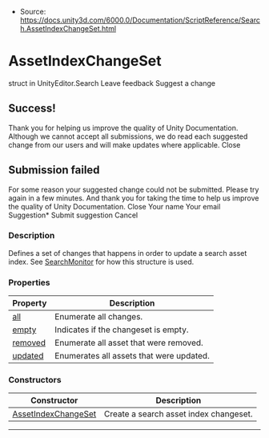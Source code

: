 * Source: https://docs.unity3d.com/6000.0/Documentation/ScriptReference/Search.AssetIndexChangeSet.html

# AssetIndexChangeSet
struct in UnityEditor.Search
Leave feedback
Suggest a change
## Success!
Thank you for helping us improve the quality of Unity Documentation. Although we cannot accept all submissions, we do read each suggested change from our users and will make updates where applicable.
Close
## Submission failed
For some reason your suggested change could not be submitted. Please <a>try again</a> in a few minutes. And thank you for taking the time to help us improve the quality of Unity Documentation.
Close
Your name Your email Suggestion* Submit suggestion
Cancel
### Description
Defines a set of changes that happens in order to update a search asset index.
See [SearchMonitor](https://docs.unity3d.com/6000.0/Documentation/ScriptReference/Search.SearchMonitor.html) for how this structure is used.
### Properties
Property | Description  
---|---  
[all](https://docs.unity3d.com/6000.0/Documentation/ScriptReference/Search.AssetIndexChangeSet-all.html) | Enumerate all changes.  
[empty](https://docs.unity3d.com/6000.0/Documentation/ScriptReference/Search.AssetIndexChangeSet-empty.html) | Indicates if the changeset is empty.  
[removed](https://docs.unity3d.com/6000.0/Documentation/ScriptReference/Search.AssetIndexChangeSet-removed.html) | Enumerate all asset that were removed.  
[updated](https://docs.unity3d.com/6000.0/Documentation/ScriptReference/Search.AssetIndexChangeSet-updated.html) | Enumerates all assets that were updated.  
### Constructors
Constructor | Description  
---|---  
[AssetIndexChangeSet](https://docs.unity3d.com/6000.0/Documentation/ScriptReference/Search.AssetIndexChangeSet-ctor.html) | Create a search asset index changeset.  
* * *
